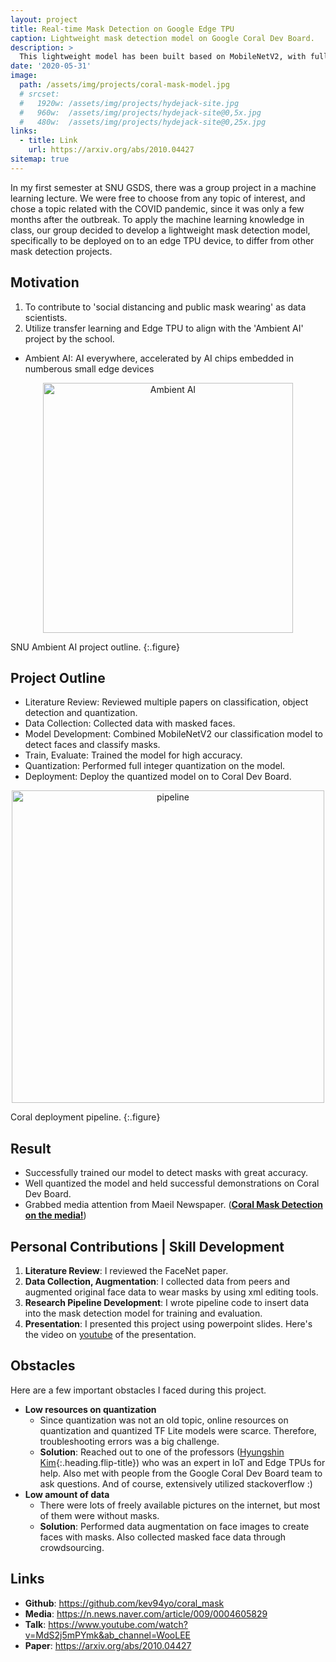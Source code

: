 ```yaml
---
layout: project
title: Real-time Mask Detection on Google Edge TPU
caption: Lightweight mask detection model on Google Coral Dev Board.
description: >
  This lightweight model has been built based on MobileNetV2, with full integer quantization applied.
date: '2020-05-31'
image: 
  path: /assets/img/projects/coral-mask-model.jpg
  # srcset: 
  #   1920w: /assets/img/projects/hydejack-site.jpg
  #   960w:  /assets/img/projects/hydejack-site@0,5x.jpg
  #   480w:  /assets/img/projects/hydejack-site@0,25x.jpg
links:
  - title: Link
    url: https://arxiv.org/abs/2010.04427
sitemap: true
---
```


In my first semester at SNU GSDS, there was a group project in a machine learning lecture. We were free to choose from
any topic of interest, and chose a topic related with the COVID pandemic, since it was only a few months after the outbreak.
To apply the machine learning knowledge in class, our group decided to develop a lightweight mask detection model, specifically to be
deployed on to an edge TPU device, to differ from other mask detection projects. 

## Motivation
1. To contribute to 'social distancing and public mask wearing' as data scientists.
2. Utilize transfer learning and Edge TPU to align with the 'Ambient AI' project by the school.
  - Ambient AI: AI everywhere, accelerated by AI chips embedded in numberous small edge devices

<p align="center">
  <img src="../../assets/img/projects/coral-mask-ambient-ai.jpg" alt="Ambient AI" width="400">
</p>
SNU Ambient AI project outline.
{:.figure}

## Project Outline
- Literature Review: Reviewed multiple papers on classification, object detection and quantization.
- Data Collection: Collected data with masked faces.
- Model Development: Combined MobileNetV2 our classification model to detect faces and classify masks.
- Train, Evaluate: Trained the model for high accuracy.
- Quantization: Performed full integer quantization on the model.
- Deployment: Deploy the quantized model on to Coral Dev Board.

<p align="center">
  <img src="../../assets/img/projects/coral-mask-pipeline.jpg" alt="pipeline" width="500">
</p>
Coral deployment pipeline.
{:.figure}

## Result
- Successfully trained our model to detect masks with great accuracy.
- Well quantized the model and held successful demonstrations on Coral Dev Board.
- Grabbed media attention from Maeil Newspaper. ([**Coral Mask Detection on the media!**](../../blog/media/2020-06-30-coral-mask))

## Personal Contributions | Skill Development
1. **Literature Review**: I reviewed the FaceNet paper.
2. **Data Collection, Augmentation**: I collected data from peers and augmented original face data to wear masks by using xml editing tools.
3. **Research Pipeline Development**: I wrote pipeline code to insert data into the mask detection model for training and evaluation.
4. **Presentation**: I presented this project using powerpoint slides. Here's the video on [youtube](https://www.youtube.com/watch?v=MdS2j5mPYmk&ab_channel=WooLEE) of the presentation.

## Obstacles
Here are a few important obstacles I faced during this project.
- **Low resources on quantization**
  - Since quantization was not an old topic, online resources on quantization and quantized TF Lite models were scarce.
  Therefore, troubleshooting errors was a big challenge.
  - **Solution**: Reached out to one of the professors ([Hyungshin Kim](https://sites.google.com/site/hskiminthebody){:.heading.flip-title}) who was an expert in IoT and Edge TPUs for help.
  Also met with people from the Google Coral Dev Board team to ask questions. And of course, extensively utilized stackoverflow :)
- **Low amount of data**
  - There were lots of freely available pictures on the internet, but most of them were without masks.
  - **Solution**: Performed data augmentation on face images to create faces with masks. Also collected masked face data through crowdsourcing.

## Links
*  **Github**: <a href="https://github.com/kev94yo/coral_mask" target="_blank">https://github.com/kev94yo/coral_mask</a>
*  **Media**: <a href="https://n.news.naver.com/article/009/0004605829" target="_blank">https://n.news.naver.com/article/009/0004605829</a>
*  **Talk**: <a href="https://www.youtube.com/watch?v=MdS2j5mPYmk&ab_channel=WooLEE" target="_blank">https://www.youtube.com/watch?v=MdS2j5mPYmk&ab_channel=WooLEE</a>
*  **Paper**: <a href="https://arxiv.org/abs/2010.04427" target="_blank">https://arxiv.org/abs/2010.04427</a>